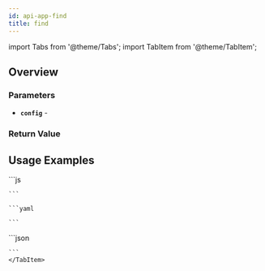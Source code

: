 ```yaml
---
id: api-app-find
title: find
---
```


import Tabs from '@theme/Tabs';
import TabItem from '@theme/TabItem';

## Overview

### Parameters
- **`config`** -  
### Return Value

## Usage Examples

<Tabs>
    <TabItem value="jsonnet" label="Jsonnet" default>
    ```js

    ```
  </TabItem>
  <TabItem value="yaml" label="YAML Output">

    ```yaml

    ```
  </TabItem>
  <TabItem value="json" label="JSON Output">
    ```json

    ```  
    </TabItem>
</Tabs>

